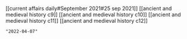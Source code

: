 [[current affairs daily#September 2021#25 sep 2021]]
[[ancient and medieval history c9]]
[[ancient and medieval history c10]]
[[ancient and medieval history c11]]
[[ancient and medieval history c12]]

```query 2021-12-26 01:04
"2022-04-07"
```
